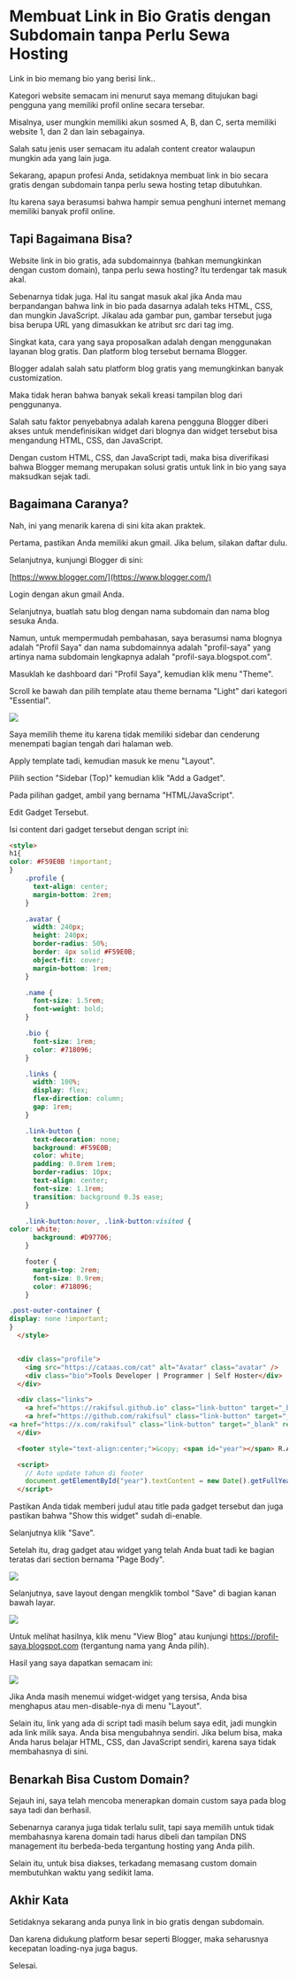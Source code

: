 # Membuat Link in Bio Gratis dengan Subdomain tanpa Perlu Sewa Hosting

Link in bio memang bio yang berisi link..

Kategori website semacam ini menurut saya memang ditujukan bagi pengguna yang memiliki profil online secara tersebar.

Misalnya, user mungkin memiliki akun sosmed A, B, dan C, serta memiliki website 1, dan 2 dan lain sebagainya.

Salah satu jenis user semacam itu adalah content creator walaupun mungkin ada yang lain juga.

Sekarang, apapun profesi Anda, setidaknya membuat link in bio secara gratis dengan subdomain tanpa perlu sewa hosting tetap dibutuhkan.

Itu karena saya berasumsi bahwa hampir semua penghuni internet memang memiliki banyak profil online.

## Tapi Bagaimana Bisa?

Website link in bio gratis, ada subdomainnya (bahkan memungkinkan dengan custom domain), tanpa perlu sewa hosting? Itu terdengar tak masuk akal.

Sebenarnya tidak juga. Hal itu sangat masuk akal jika Anda mau berpandangan bahwa link in bio pada dasarnya adalah teks HTML, CSS, dan mungkin JavaScript. Jikalau ada gambar pun, gambar tersebut juga bisa berupa URL yang dimasukkan ke atribut src dari tag img.

Singkat kata, cara yang saya proposalkan adalah dengan menggunakan layanan blog gratis. Dan platform blog tersebut bernama Blogger.

Blogger adalah salah satu platform blog gratis yang memungkinkan banyak customization.

Maka tidak heran bahwa banyak sekali kreasi tampilan blog dari penggunanya.

Salah satu faktor penyebabnya adalah karena pengguna Blogger diberi akses untuk mendefinisikan widget dari blognya dan widget tersebut bisa mengandung HTML, CSS, dan JavaScript.

Dengan custom HTML, CSS, dan JavaScript tadi, maka bisa diverifikasi bahwa Blogger memang merupakan solusi gratis untuk link in bio yang saya maksudkan sejak tadi.

## Bagaimana Caranya?

Nah, ini yang menarik karena di sini kita akan praktek.

Pertama, pastikan Anda memiliki akun gmail. Jika belum, silakan daftar dulu.

Selanjutnya, kunjungi Blogger di sini:

[https://www.blogger.com/](https://www.blogger.com/)

Login dengan akun gmail Anda.

Selanjutnya, buatlah satu blog dengan nama subdomain dan nama blog sesuka Anda.

Namun, untuk mempermudah pembahasan, saya berasumsi nama blognya adalah "Profil Saya" dan nama subdomainnya adalah "profil-saya" yang artinya nama subdomain lengkapnya adalah "profil-saya.blogspot.com".

Masuklah ke dashboard dari "Profil Saya", kemudian klik menu "Theme".

Scroll ke bawah dan pilih template atau theme bernama "Light" dari kategori "Essential".

![](.media/Screenshot-from-2025-06-17-13-04-03.png)

Saya memilih theme itu karena tidak memiliki sidebar dan cenderung menempati bagian tengah dari halaman web.

Apply template tadi, kemudian masuk ke menu "Layout".

Pilih section "Sidebar (Top)" kemudian klik "Add a Gadget".

Pada pilihan gadget, ambil yang bernama "HTML/JavaScript".

Edit Gadget Tersebut.

Isi content dari gadget tersebut dengan script ini:

```html
<style>
h1{
color: #F59E0B !important;
}
    .profile {
      text-align: center;
      margin-bottom: 2rem;
    }

    .avatar {
      width: 240px;
      height: 240px;
      border-radius: 50%;
      border: 4px solid #F59E0B;
      object-fit: cover;
      margin-bottom: 1rem;
    }

    .name {
      font-size: 1.5rem;
      font-weight: bold;
    }

    .bio {
      font-size: 1rem;
      color: #718096;
    }

    .links {
      width: 100%;
      display: flex;
      flex-direction: column;
      gap: 1rem;
    }

    .link-button {
      text-decoration: none;
      background: #F59E0B;
      color: white;
      padding: 0.8rem 1rem;
      border-radius: 10px;
      text-align: center;
      font-size: 1.1rem;
      transition: background 0.3s ease;
    }

    .link-button:hover, .link-button:visited {
color: white;
      background: #D97706;
    }

    footer {
      margin-top: 2rem;
      font-size: 0.9rem;
      color: #718096;
    }

.post-outer-container {
display: none !important;
}
  </style>


  <div class="profile">
    <img src="https://cataas.com/cat" alt="Avatar" class="avatar" />
    <div class="bio">Tools Developer | Programmer | Self Hoster</div>
  </div>

  <div class="links">
    <a href="https://rakifsul.github.io" class="link-button" target="_blank">Portfolio Coding</a>
    <a href="https://github.com/rakifsul" class="link-button" target="_blank" rel="nofollow">GitHub</a>
<a href="https://x.com/rakifsul" class="link-button" target="_blank" rel="nofollow">X/Twitter</a>
  </div>

  <footer style="text-align:center;">&copy; <span id="year"></span> R.A.K.I.F.S.U.L</footer>

  <script>
    // Auto update tahun di footer
    document.getElementById("year").textContent = new Date().getFullYear();
  </script>
```

Pastikan Anda tidak memberi judul atau title pada gadget tersebut dan juga pastikan bahwa "Show this widget" sudah di-enable.

Selanjutnya klik "Save".

Setelah itu, drag gadget atau widget yang telah Anda buat tadi ke bagian teratas dari section bernama "Page Body".

![](.media/Screenshot-from-2025-06-17-13-48-02.png)

Selanjutnya, save layout dengan mengklik tombol "Save" di bagian kanan bawah layar.

![](.media/Screenshot-from-2025-06-17-13-49-49.png)

Untuk melihat hasilnya, klik menu "View Blog" atau kunjungi https://profil-saya.blogspot.com (tergantung nama yang Anda pilih).

Hasil yang saya dapatkan semacam ini:

![](.media/link-in-bio-2.png)

Jika Anda masih menemui widget-widget yang tersisa, Anda bisa menghapus atau men-disable-nya di menu "Layout".

Selain itu, link yang ada di script tadi masih belum saya edit, jadi mungkin ada link milik saya. Anda bisa mengubahnya sendiri. Jika belum bisa, maka Anda harus belajar HTML, CSS, dan JavaScript sendiri, karena saya tidak membahasnya di sini.

## Benarkah Bisa Custom Domain?

Sejauh ini, saya telah mencoba menerapkan domain custom saya pada blog saya tadi dan berhasil.

Sebenarnya caranya juga tidak terlalu sulit, tapi saya memilih untuk tidak membahasnya karena domain tadi harus dibeli dan tampilan DNS management itu berbeda-beda tergantung hosting yang Anda pilih.

Selain itu, untuk bisa diakses, terkadang memasang custom domain membutuhkan waktu yang sedikit lama.

## Akhir Kata

Setidaknya sekarang anda punya link in bio gratis dengan subdomain.

Dan karena didukung platform besar seperti Blogger, maka seharusnya kecepatan loading-nya juga bagus.

Selesai.